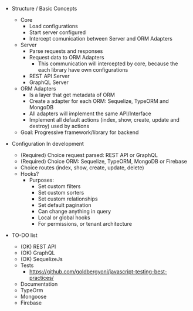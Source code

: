 - Structure / Basic Concepts

  - Core
    - Load configurations
    - Start server configured
    - Intercept comunication between Server and ORM Adapters
  - Server
    - Parse requests and responses
    - Request data to ORM Adapters
      - This communication will intercepted by core, because the each library have own configurations
    - REST API Server
    - GraphQL Server
  - ORM Adapters
    - Is a layer that get metadata of ORM
    - Create a adapter for each ORM: Sequelize, TypeORM and MongoDB
    - All adapters will implement the same API/Interface
    - Implement all default actions (index, show, create, update and destroy) used by actions
  - Goal: Progressive framework/library for backend

- Configuration In development

  - (Required) Choice request parsed: REST API or GraphQL
  - (Required) Choice ORM: Sequelize, TypeORM, MongoDB or Firebase
  - Choice routes (index, show, create, update, delete)
  - Hooks?
    - Purposes:
      - Set custom filters
      - Set custom sorters
      - Set custom relationships
      - Set default pagination
      - Can change anything in query
      - Local or global hooks
      - For permissions, or tenant architecture

- TO-DO list

  - (OK) REST API
  - (OK) GraphQL
  - (OK) SequelizeJs
  - Tests
    - https://github.com/goldbergyoni/javascript-testing-best-practices/
  - Documentation
  - TypeOrm
  - Mongoose
  - Firebase


